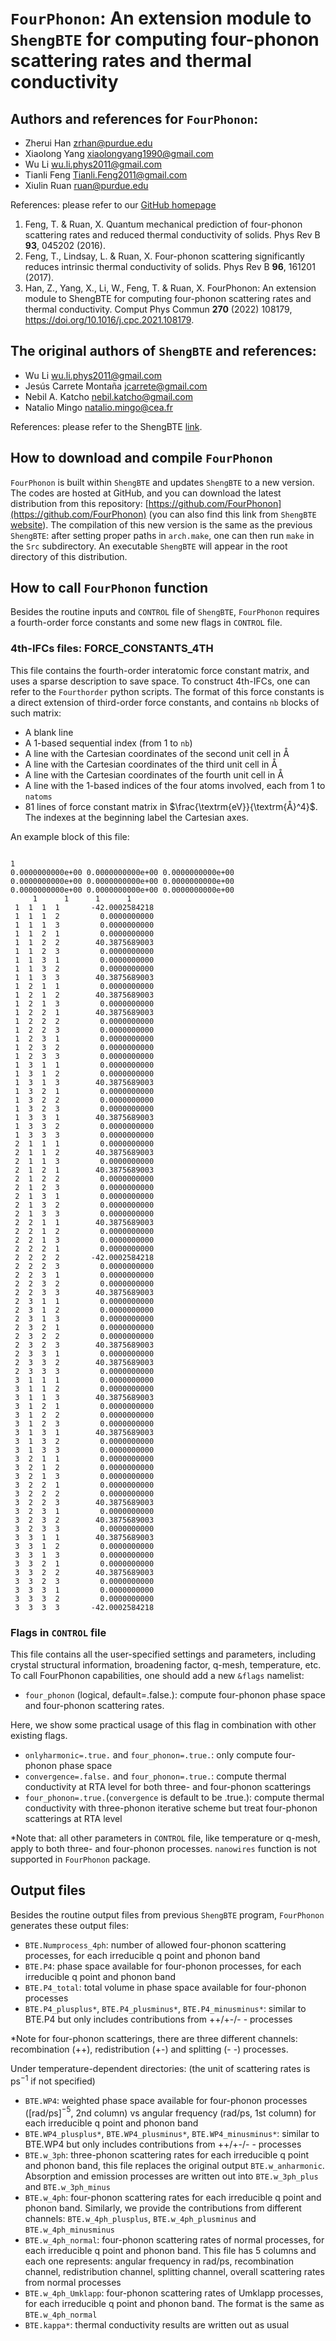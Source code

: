 # `FourPhonon`: An extension module to `ShengBTE` for computing four-phonon scattering rates and thermal conductivity

## Authors and references for `FourPhonon`:

- Zherui Han [zrhan@purdue.edu](mailto:zrhan@purdue.edu)
- Xiaolong Yang [xiaolongyang1990@gmail.com](mailto:xiaolongyang1990@gmail.com)
- Wu Li [wu.li.phys2011@gmail.com](mailto:wu.li.phys2011@gmail.com)
- Tianli Feng [Tianli.Feng2011@gmail.com](mailto:Tianli.Feng2011@gmail.com)
- Xiulin Ruan [ruan@purdue.edu](mailto:ruan@purdue.edu)

References: please refer to our [GitHub homepage](https://github.com/FourPhonon)

1. Feng, T. & Ruan, X. Quantum mechanical prediction of four-phonon scattering rates and reduced thermal conductivity of solids. Phys Rev B **93**, 045202 (2016).
2. Feng, T., Lindsay, L. & Ruan, X. Four-phonon scattering significantly reduces intrinsic thermal conductivity of solids. Phys Rev B **96**, 161201 (2017).
3. Han, Z., Yang, X., Li, W., Feng, T. & Ruan, X. FourPhonon: An extension module to ShengBTE for computing four-phonon scattering rates and thermal conductivity. Comput Phys Commun **270** (2022) 108179, https://doi.org/10.1016/j.cpc.2021.108179.

## The original authors of `ShengBTE` and references:

- Wu Li [wu.li.phys2011@gmail.com](mailto:wu.li.phys2011@gmail.com)
- Jesús Carrete Montaña [jcarrete@gmail.com](https://bitbucket.org/sousaw/shengbte/src/d1ecffd7d8c43f1746eae47e8ddf2cf537bdcf01/mailto:jcarrete@gmail.com)
- Nebil A. Katcho [nebil.katcho@gmail.com](https://bitbucket.org/sousaw/shengbte/src/d1ecffd7d8c43f1746eae47e8ddf2cf537bdcf01/mailto:nebil.katcho@gmail.com)
- Natalio Mingo [natalio.mingo@cea.fr](https://bitbucket.org/sousaw/shengbte/src/d1ecffd7d8c43f1746eae47e8ddf2cf537bdcf01/mailto:natalio.mingo@cea.fr)

References: please refer to the ShengBTE [link](http://www.shengbte.org/how-to-cite).

## How to download and compile `FourPhonon`

`FourPhonon` is built within `ShengBTE` and updates `ShengBTE` to a new version. The codes are hosted at GitHub, and you can download the latest distribution from this repository: [https://github.com/FourPhonon](https://github.com/FourPhonon) (you can also find this link from `ShengBTE` [website](http://www.shengbte.org/home)). The compilation of this new version is the same as the previous `ShengBTE`: after setting proper paths in `arch.make`, one can then run `make` in the `Src` subdirectory. An executable `ShengBTE` will appear in the root directory of this distribution.

## How to call `FourPhonon` function

Besides the routine inputs and `CONTROL` file of `ShengBTE`, `FourPhonon` requires a fourth-order force constants and some new flags in `CONTROL` file.

### 4th-IFCs files: FORCE_CONSTANTS_4TH

This file contains the fourth-order interatomic force constant matrix, and uses a sparse description to save space. To construct 4th-IFCs, one can refer to the `Fourthorder` python scripts. The format of this force constants is a direct extension of third-order force constants, and contains `nb` blocks of such matrix:

- A blank line
- A 1-based sequential index (from 1 to `nb`)
- A line with the Cartesian coordinates of the second unit cell in Å
- A line with the Cartesian coordinates of the third unit cell in Å
- A line with the Cartesian coordinates of the fourth unit cell in Å
- A line with the 1-based indices of the four atoms involved, each from 1 to `natoms`
- 81 lines of force constant matrix in $\frac{\textrm{eV}}{\textrm{Å}^4}$. The indexes at the beginning label the Cartesian axes.

An example block of this file:

```

1
0.0000000000e+00 0.0000000000e+00 0.0000000000e+00
0.0000000000e+00 0.0000000000e+00 0.0000000000e+00
0.0000000000e+00 0.0000000000e+00 0.0000000000e+00
     1      1      1      1
 1  1  1  1       -42.0002584218
 1  1  1  2         0.0000000000
 1  1  1  3         0.0000000000
 1  1  2  1         0.0000000000
 1  1  2  2        40.3875689003
 1  1  2  3         0.0000000000
 1  1  3  1         0.0000000000
 1  1  3  2         0.0000000000
 1  1  3  3        40.3875689003
 1  2  1  1         0.0000000000
 1  2  1  2        40.3875689003
 1  2  1  3         0.0000000000
 1  2  2  1        40.3875689003
 1  2  2  2         0.0000000000
 1  2  2  3         0.0000000000
 1  2  3  1         0.0000000000
 1  2  3  2         0.0000000000
 1  2  3  3         0.0000000000
 1  3  1  1         0.0000000000
 1  3  1  2         0.0000000000
 1  3  1  3        40.3875689003
 1  3  2  1         0.0000000000
 1  3  2  2         0.0000000000
 1  3  2  3         0.0000000000
 1  3  3  1        40.3875689003
 1  3  3  2         0.0000000000
 1  3  3  3         0.0000000000
 2  1  1  1         0.0000000000
 2  1  1  2        40.3875689003
 2  1  1  3         0.0000000000
 2  1  2  1        40.3875689003
 2  1  2  2         0.0000000000
 2  1  2  3         0.0000000000
 2  1  3  1         0.0000000000
 2  1  3  2         0.0000000000
 2  1  3  3         0.0000000000
 2  2  1  1        40.3875689003
 2  2  1  2         0.0000000000
 2  2  1  3         0.0000000000
 2  2  2  1         0.0000000000
 2  2  2  2       -42.0002584218
 2  2  2  3         0.0000000000
 2  2  3  1         0.0000000000
 2  2  3  2         0.0000000000
 2  2  3  3        40.3875689003
 2  3  1  1         0.0000000000
 2  3  1  2         0.0000000000
 2  3  1  3         0.0000000000
 2  3  2  1         0.0000000000
 2  3  2  2         0.0000000000
 2  3  2  3        40.3875689003
 2  3  3  1         0.0000000000
 2  3  3  2        40.3875689003
 2  3  3  3         0.0000000000
 3  1  1  1         0.0000000000
 3  1  1  2         0.0000000000
 3  1  1  3        40.3875689003
 3  1  2  1         0.0000000000
 3  1  2  2         0.0000000000
 3  1  2  3         0.0000000000
 3  1  3  1        40.3875689003
 3  1  3  2         0.0000000000
 3  1  3  3         0.0000000000
 3  2  1  1         0.0000000000
 3  2  1  2         0.0000000000
 3  2  1  3         0.0000000000
 3  2  2  1         0.0000000000
 3  2  2  2         0.0000000000
 3  2  2  3        40.3875689003
 3  2  3  1         0.0000000000
 3  2  3  2        40.3875689003
 3  2  3  3         0.0000000000
 3  3  1  1        40.3875689003
 3  3  1  2         0.0000000000
 3  3  1  3         0.0000000000
 3  3  2  1         0.0000000000
 3  3  2  2        40.3875689003
 3  3  2  3         0.0000000000
 3  3  3  1         0.0000000000
 3  3  3  2         0.0000000000
 3  3  3  3       -42.0002584218
```

### Flags in `CONTROL` file

This file contains all the user-specified settings and parameters, including crystal structural information, broadening factor, q-mesh, temperature, etc. To call FourPhonon capabilities, one should add a new `&flags` namelist:

- `four_phonon` (logical, default=.false.): compute four-phonon phase space and four-phonon scattering rates.

Here, we show some practical usage of this flag in combination with other existing flags.

- `onlyharmonic=.true.` and `four_phonon=.true.`: only compute four-phonon phase space
- `convergence=.false.` and `four_phonon=.true.`: compute thermal conductivity at RTA level for both three- and four-phonon scatterings
- `four_phonon=.true.`(`convergence` is default to be .true.): compute thermal conductivity with three-phonon iterative scheme but treat four-phonon scatterings at RTA level

*Note that: all other parameters in `CONTROL` file, like temperature or q-mesh, apply to both three- and four-phonon processes. `nanowires` function is not supported in `FourPhonon` package.

## Output files

Besides the routine output files from previous `ShengBTE` program, `FourPhonon` generates these output files:

- `BTE.Numprocess_4ph`: number of allowed four-phonon scattering processes, for each irreducible q point and phonon band
- `BTE.P4`: phase space available for four-phonon processes, for each irreducible q point and phonon band
- `BTE.P4_total`: total volume in phase space available for four-phonon processes
- `BTE.P4_plusplus*`, `BTE.P4_plusminus*`, `BTE.P4_minusminus*`: similar to BTE.P4 but only includes contributions from ++/+-/- - processes

*Note for four-phonon scatterings, there are three different channels: recombination (++), redistribution (+-) and splitting (- -) processes.

Under temperature-dependent directories: (the unit of scattering rates is ps$^{-1}$ if not specified)

- `BTE.WP4`: weighted phase space available for four-phonon processes ([rad/ps]$^{-5}$, 2nd column) vs angular frequency (rad/ps, 1st column) for each irreducible q point and phonon band
- `BTE.WP4_plusplus*`, `BTE.WP4_plusminus*`, `BTE.WP4_minusminus*`: similar to BTE.WP4 but only includes contributions from ++/+-/- - processes
- `BTE.w_3ph`: three-phonon scattering rates for each irreducible q point and phonon band, this file replaces the original output `BTE.w_anharmonic`. Absorption and emission processes are written out into `BTE.w_3ph_plus` and `BTE.w_3ph_minus`
- `BTE.w_4ph`: four-phonon scattering rates for each irreducible q point and phonon band. Similarly, we provide the contributions from different channels: `BTE.w_4ph_plusplus`, `BTE.w_4ph_plusminus` and `BTE.w_4ph_minusminus`
- `BTE.w_4ph_normal`: four-phonon scattering rates of normal processes, for each irreducible q point and phonon band. This file has 5 columns and each one represents: angular frequency in rad/ps, recombination channel, redistribution channel, splitting channel, overall scattering rates from normal processes
- `BTE.w_4ph_Umklapp`: four-phonon scattering rates of Umklapp processes, for each irreducible q point and phonon band. The format is the same as `BTE.w_4ph_normal`
- `BTE.kappa*`: thermal conductivity results are written out as usual

